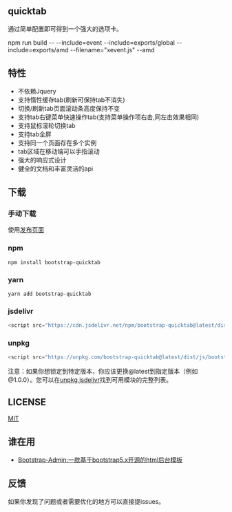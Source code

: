 ## quicktab

通过简单配置即可得到一个强大的选项卡。


npm run build -- --include=event  --include=exports/global --include=exports/amd  --filename="xevent.js" --amd


## 特性

- 不依赖Jquery
- 支持惰性缓存tab(刷新可保持tab不消失)
- 切换/刷新tab页面滚动条高度保持不变
- 支持tab右键菜单快速操作tab(支持菜单操作项右击,同左击效果相同)
- 支持鼠标滚轮切换tab
- 支持tab全屏
- 支持同一个页面存在多个实例
- tab区域在移动端可以手指滚动
- 强大的响应式设计
- 健全的文档和丰富灵活的api



## 下载

### 手动下载

使用[发布页面](https://gitee.com/ajiho/bootstrap-quicktab/releases/)

### npm
```
npm install bootstrap-quicktab
```

### yarn
```
yarn add bootstrap-quicktab
```

### jsdelivr

```javascript
<script src="https://cdn.jsdelivr.net/npm/bootstrap-quicktab@latest/dist/js/bootstrap-quicktab.min.js"></script>
```

### unpkg

```javascript
<script src="https://unpkg.com/bootstrap-quicktab@latest/dist/js/bootstrap-quicktab.min.js"></script>
```

注意：如果你想锁定到特定版本，你应该更换@latest到指定版本（例如 @1.0.0）。您可以在[unpkg](https://unpkg.com/bootstrap-quicktab@latest/dist/),[jsdelivr](https://cdn.jsdelivr.net/npm/bootstrap-quicktab@latest/dist/)找到可用模块的完整列表。

## LICENSE
[MIT](https://gitee.com/ajiho/bootstrap-quicktab/blob/master/LICENSE)


## 谁在用

- [Bootstrap-Admin:一款基于bootstrap5.x开源的html后台模板](https://gitee.com/ajiho/bootstrap-admin)


## 反馈

如果你发现了问题或者需要优化的地方可以直接提issues。


